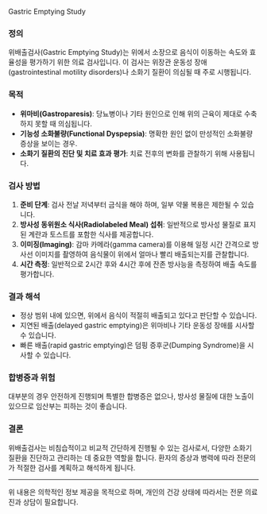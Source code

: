 Gastric Emptying Study

### 정의
위배출검사(Gastric Emptying Study)는 위에서 소장으로 음식이 이동하는 속도와 효율성을 평가하기 위한 의료 검사입니다. 이 검사는 위장관 운동성 장애(gastrointestinal motility disorders)나 소화기 질환이 의심될 때 주로 시행됩니다. 

### 목적
- **위마비(Gastroparesis)**: 당뇨병이나 기타 원인으로 인해 위의 근육이 제대로 수축하지 못할 때 의심됩니다.
- **기능성 소화불량(Functional Dyspepsia)**: 명확한 원인 없이 만성적인 소화불량 증상을 보이는 경우.
- **소화기 질환의 진단 및 치료 효과 평가**: 치료 전후의 변화를 관찰하기 위해 사용됩니다.

### 검사 방법
1. **준비 단계**: 검사 전날 저녁부터 금식을 해야 하며, 일부 약물 복용은 제한될 수 있습니다. 
2. **방사성 동위원소 식사(Radiolabeled Meal) 섭취**: 일반적으로 방사성 물질로 표지된 계란과 토스트를 포함한 식사를 제공합니다.
3. **이미징(Imaging)**: 감마 카메라(gamma camera)를 이용해 일정 시간 간격으로 방사선 이미지를 촬영하여 음식물이 위에서 얼마나 빨리 배출되는지를 관찰합니다.
4. **시간 측정**: 일반적으로 2시간 후와 4시간 후에 잔존 방사능을 측정하여 배출 속도를 평가합니다.

### 결과 해석
- 정상 범위 내에 있으면, 위에서 음식이 적절히 배출되고 있다고 판단할 수 있습니다.
- 지연된 배출(delayed gastric emptying)은 위마비나 기타 운동성 장애를 시사할 수 있습니다.
- 빠른 배출(rapid gastric emptying)은 덤핑 증후군(Dumping Syndrome)을 시사할 수 있습니다.

### 합병증과 위험
대부분의 경우 안전하게 진행되며 특별한 합병증은 없으나, 방사성 물질에 대한 노출이 있으므로 임산부는 피하는 것이 좋습니다.

### 결론
위배출검사는 비침습적이고 비교적 간단하게 진행될 수 있는 검사로서, 다양한 소화기 질환을 진단하고 관리하는 데 중요한 역할을 합니다. 환자의 증상과 병력에 따라 전문의가 적절한 검사를 계획하고 해석하게 됩니다.

---

위 내용은 의학적인 정보 제공을 목적으로 하며, 개인의 건강 상태에 따라서는 전문 의료진과 상담이 필요합니다.